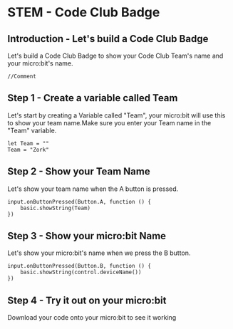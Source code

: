# STEM - Code Club Badge
## Introduction - Let's build a Code Club Badge 
Let's build a Code Club Badge to show your Code Club Team's name and your micro:bit's name.
```template
//Comment
```
## Step 1 - Create a variable called Team
Let's start by creating a Variable called "Team", your micro:bit will use this to show your team name.Make sure you enter your Team name in the "Team" variable.
```blocks
let Team = ""
Team = "Zork"
```
## Step 2 - Show your Team Name
Let's show your team name when the A button is pressed.
```blocks
input.onButtonPressed(Button.A, function () {
    basic.showString(Team)
})
```
## Step 3 - Show your micro:bit Name
Let's show your micro:bit's name when we press the B button.
```blocks
input.onButtonPressed(Button.B, function () {
    basic.showString(control.deviceName())
})
```

## Step 4 - Try it out on your micro:bit
Download your code onto your micro:bit to see it working

<script src="https://makecode.com/gh-pages-embed.js"></script><script>makeCodeRender("{{ site.makecode.home_url }}", "{{ site.github.owner_name }}/{{ site.github.repository_name }}");</script>

